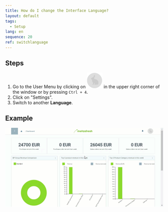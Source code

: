 ```yaml
---
title: How do I change the Interface Language?
layout: default
tags:
  - Setup
lang: en
sequence: 20
ref: switchlanguage
---
```


## Steps

1. Go to the User Menu by clicking on ![](assets/UserMenu_Rabbit_WebUI.png) in the upper right corner of the window or by pressing `Ctrl + 4`.
1. Click on "Settings".
1. Switch to another **Language**.

## Example

![](assets/SwitchLanguage_EN-DE.gif)

